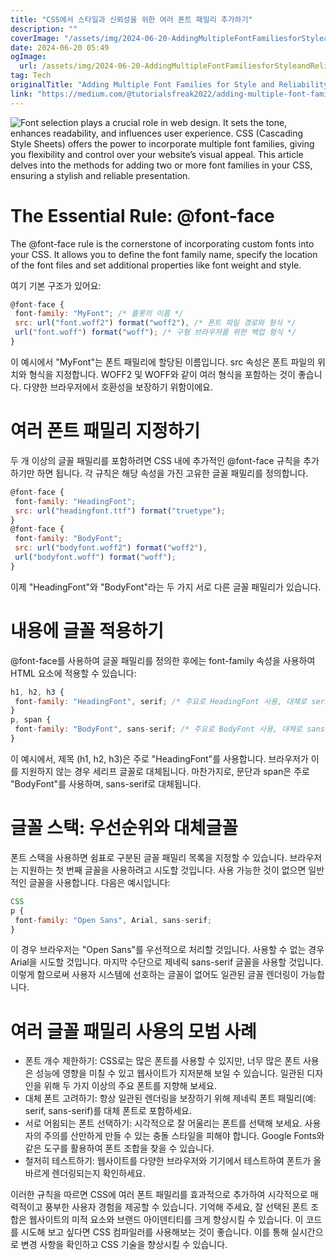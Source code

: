 ```yaml
---
title: "CSS에서 스타일과 신뢰성을 위한 여러 폰트 패밀리 추가하기"
description: ""
coverImage: "/assets/img/2024-06-20-AddingMultipleFontFamiliesforStyleandReliabilityinCSS_0.png"
date: 2024-06-20 05:49
ogImage: 
  url: /assets/img/2024-06-20-AddingMultipleFontFamiliesforStyleandReliabilityinCSS_0.png
tag: Tech
originalTitle: "Adding Multiple Font Families for Style and Reliability in CSS"
link: "https://medium.com/@tutorialsfreak2022/adding-multiple-font-families-for-style-and-reliability-in-css-a32a067e127c"
---
```




![Font selection plays a crucial role in web design. It sets the tone, enhances readability, and influences user experience. CSS (Cascading Style Sheets) offers the power to incorporate multiple font families, giving you flexibility and control over your website’s visual appeal. This article delves into the methods for adding two or more font families in your CSS, ensuring a stylish and reliable presentation.](/assets/img/2024-06-20-AddingMultipleFontFamiliesforStyleandReliabilityinCSS_0.png)

# The Essential Rule: @font-face

The @font-face rule is the cornerstone of incorporating custom fonts into your CSS. It allows you to define the font family name, specify the location of the font files and set additional properties like font weight and style.


<div class="content-ad"></div>

여기 기본 구조가 있어요:

```js
@font-face {
 font-family: "MyFont"; /* 플롯의 이름 */
 src: url("font.woff2") format("woff2"), /* 폰트 파일 경로와 형식 */
 url("font.woff") format("woff"); /* 구형 브라우저를 위한 백업 형식 */
}
```

이 예시에서 "MyFont"는 폰트 패밀리에 할당된 이름입니다. src 속성은 폰트 파일의 위치와 형식을 지정합니다. WOFF2 및 WOFF와 같이 여러 형식을 포함하는 것이 좋습니다. 다양한 브라우저에서 호환성을 보장하기 위함이에요.

# 여러 폰트 패밀리 지정하기

<div class="content-ad"></div>

두 개 이상의 글꼴 패밀리를 포함하려면 CSS 내에 추가적인 @font-face 규칙을 추가하기만 하면 됩니다. 각 규칙은 해당 속성을 가진 고유한 글꼴 패밀리를 정의합니다.

```js
@font-face {
 font-family: "HeadingFont";
 src: url("headingfont.ttf") format("truetype");
}
@font-face {
 font-family: "BodyFont";
 src: url("bodyfont.woff2") format("woff2"),
 url("bodyfont.woff") format("woff");
}
```

이제 "HeadingFont"와 "BodyFont"라는 두 가지 서로 다른 글꼴 패밀리가 있습니다.

# 내용에 글꼴 적용하기

<div class="content-ad"></div>

@font-face를 사용하여 글꼴 패밀리를 정의한 후에는 font-family 속성을 사용하여 HTML 요소에 적용할 수 있습니다:

```js
h1, h2, h3 {
 font-family: "HeadingFont", serif; /* 주요로 HeadingFont 사용, 대체로 serif 사용 */
}
p, span {
 font-family: "BodyFont", sans-serif; /* 주요로 BodyFont 사용, 대체로 sans-serif 사용 */
}
```

이 예시에서, 제목 (h1, h2, h3)은 주로 "HeadingFont"를 사용합니다. 브라우저가 이를 지원하지 않는 경우 세리프 글꼴로 대체됩니다. 마찬가지로, 문단과 span은 주로 "BodyFont"를 사용하며, sans-serif로 대체됩니다.

# 글꼴 스택: 우선순위와 대체글꼴

<div class="content-ad"></div>

폰트 스택을 사용하면 쉼표로 구분된 글꼴 패밀리 목록을 지정할 수 있습니다. 브라우저는 지원하는 첫 번째 글꼴을 사용하려고 시도할 것입니다. 사용 가능한 것이 없으면 일반적인 글꼴을 사용합니다. 다음은 예시입니다:

```js
CSS
p {
 font-family: "Open Sans", Arial, sans-serif;
}
```

이 경우 브라우저는 "Open Sans"를 우선적으로 처리할 것입니다. 사용할 수 없는 경우 Arial을 시도할 것입니다. 마지막 수단으로 제네릭 sans-serif 글꼴을 사용할 것입니다. 이렇게 함으로써 사용자 시스템에 선호하는 글꼴이 없어도 일관된 글꼴 렌더링이 가능합니다.

# 여러 글꼴 패밀리 사용의 모범 사례

<div class="content-ad"></div>

- 폰트 개수 제한하기: CSS로는 많은 폰트를 사용할 수 있지만, 너무 많은 폰트 사용은 성능에 영향을 미칠 수 있고 웹사이트가 지저분해 보일 수 있습니다. 일관된 디자인을 위해 두 가지 이상의 주요 폰트를 지향해 보세요.
- 대체 폰트 고려하기: 항상 일관된 렌더링을 보장하기 위해 제네릭 폰트 패밀리(예: serif, sans-serif)를 대체 폰트로 포함하세요.
- 서로 어욈되는 폰트 선택하기: 시각적으로 잘 어울리는 폰트를 선택해 보세요. 사용자의 주의를 산만하게 만들 수 있는 충돌 스타일을 피해야 합니다. Google Fonts와 같은 도구를 활용하여 폰트 조합을 찾을 수 있습니다.
- 철저히 테스트하기: 웹사이트를 다양한 브라우저와 기기에서 테스트하여 폰트가 올바르게 렌더링되는지 확인하세요.

이러한 규칙을 따르면 CSS에 여러 폰트 패밀리를 효과적으로 추가하여 시각적으로 매력적이고 풍부한 사용자 경험을 제공할 수 있습니다. 기억해 주세요, 잘 선택된 폰트 조합은 웹사이트의 미적 요소와 브랜드 아이덴티티를 크게 향상시킬 수 있습니다. 이 코드를 시도해 보고 싶다면 CSS 컴파일러를 사용해보는 것이 좋습니다. 이를 통해 실시간으로 변경 사항을 확인하고 CSS 기술을 향상시킬 수 있습니다.